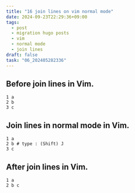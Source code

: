 ```yaml
---
title: "16 join lines on vim normal mode"
date: 2024-09-23T22:29:36+09:00
tags:
  - post
  - migration hugo posts
  - vim
  - normal mode
  - join lines
draft: false
task: "06_202405282336"
---
```


## Before join lines in Vim.
```
1 a
2 b
3 c
```

## Join lines in normal mode in Vim.
```
1 a
2 b # type : (Shift) J
3 c
```

## After join lines in Vim.
```
1 a
2 b c
```

